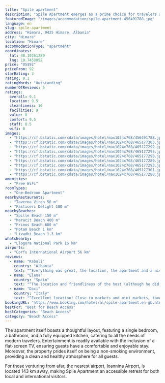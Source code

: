 ```yaml
---
title: "Spile apartment"
description: "Spile Apartment emerges as a prime choice for travelers seeking comfort and convenience in Himare, perfectly positioned just a short stroll from the pristine Maracit Beach and within easy reach of Prinos Beach."
featuredImage: "/images/accommodation/spile-apartment-456491788.jpg"
language: en
slug: spile-apartment
address: "Himara, 9425 Himare, Albania"
city: "Himare"
location: "Himare"
accommodationType: "apartment"
coordinates:
  lat: 40.10261289
  lng: 19.7458052
price: "US$92"
priceFrom: 92
starRating: 3
rating: 9.1
ratingWords: "Outstanding"
numberOfReviews: 5
ratings:
  overall: 9.1
  location: 9.5
  cleanliness: 10
  facilities: 9
  value: 8
  comfort: 9.5
  staff: 8.5
  wifi: 0
images:
  - "https://cf.bstatic.com/xdata/images/hotel/max1024x768/456491788.jpg?k=b20f93b075a4eba6d42ebe35875b9ec941587de62ea0e136502dc1e0c42f1c03&o=&hp=1"
  - "https://cf.bstatic.com/xdata/images/hotel/max1024x768/465177303.jpg?k=b27fcce1e050bbc681ff75027ee2440fc1141e67e12a46b936ecd3d424affcfe&o=&hp=1"
  - "https://cf.bstatic.com/xdata/images/hotel/max1024x768/465177292.jpg?k=a882c791eba454ec7de897b581ee93b6f6545acb36221295a0450072d8dddc9e&o=&hp=1"
  - "https://cf.bstatic.com/xdata/images/hotel/max1024x768/465177295.jpg?k=166f90642bb08d74d0a390ddaa3d183d228cc24c42d33fbb37afb970a908d796&o=&hp=1"
  - "https://cf.bstatic.com/xdata/images/hotel/max1024x768/465177298.jpg?k=49ed8dd60c26115385b9d1d94370758683e878bc103a7f7065a1e0587da75583&o=&hp=1"
  - "https://cf.bstatic.com/xdata/images/hotel/max1024x768/465177289.jpg?k=1380012f286dd0001d88bb02870e46386a5f418d87b0c6497a0d30a288e80244&o=&hp=1"
  - "https://cf.bstatic.com/xdata/images/hotel/max1024x768/465177293.jpg?k=749621e4f6f5feebbea5dc03887d94a43740907b04a2670d827aa1a28ba7e764&o=&hp=1"
  - "https://cf.bstatic.com/xdata/images/hotel/max1024x768/465177301.jpg?k=efbf733ba1d9ac9aee4ead8e64acc064aac3c74f9eff260b62068b365b44f3db&o=&hp=1"
  - "https://cf.bstatic.com/xdata/images/hotel/max1024x768/465177288.jpg?k=b06875e26c4fac67a3d9b04f45035b7bf98ac93573605c4e9a30682a53d9a22a&o=&hp=1"
amenities:
  - "Free WiFi"
roomTypes:
  - "One-Bedroom Apartment"
nearbyRestaurants:
  - "Taverna Viron 50 m"
  - "Pasticeri Delight 100 m"
nearbyBeaches:
  - "Spille Beach 150 m"
  - "Maracit Beach 400 m"
  - "Prinos Beach 600 m"
  - "Potam Beach 1 km"
  - "Livadhi Beach 1.3 km"
whatsNearby:
  - "Llogora National Park 16 km"
airports:
  - "Corfu International Airport 56 km"
reviews:
  - name: "Kabuli"
    country: "Albania"
    text: "“Everything was great, the location, the apartment and a nice balcony.”"
  - name: "Elena"
    country: "Spain"
    text: "“The location and friendliness of the host (although he did not speak English) was great with everything.”"
  - name: "Daci"
    country: "Italy"
    text: "“Excellent location! Close to markets and mini markets, tavernas and restaurants, pharmacy, but especially close to the sea. TV with all channels and also Netflix, excellent wi-fi.”"
bookingURL: "https://www.booking.com/hotel/al/spile-apartment.en-gb.html?aid=8035640"
bestFor: "Best for Beach Access"
bestCategories: "Beach Access"
category: "Beach Access"
---
```


The apartment itself boasts a thoughtful layout, featuring a single bedroom, a bathroom, and a fully equipped kitchen, catering to all the needs of modern travelers. Entertainment is readily available with the inclusion of a flat-screen TV, ensuring guests have a comfortable and enjoyable stay. Moreover, the property prides itself on being a non-smoking environment, providing a clean and healthy atmosphere for all guests.

For those venturing from afar, the nearest airport, Ioannina Airport, is located 143 km away, making Spile Apartment an accessible retreat for both local and international visitors.